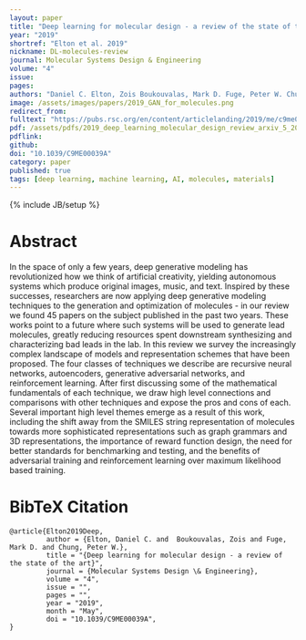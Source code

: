 ```yaml
---
layout: paper
title: "Deep learning for molecular design - a review of the state of the art"
year: "2019"
shortref: "Elton et al. 2019"
nickname: DL-molecules-review
journal: Molecular Systems Design & Engineering
volume: "4"
issue:
pages:  
authors: "Daniel C. Elton, Zois Boukouvalas, Mark D. Fuge, Peter W. Chung"
image: /assets/images/papers/2019_GAN_for_molecules.png
redirect_from:
fulltext: "https://pubs.rsc.org/en/content/articlelanding/2019/me/c9me00039a"
pdf: /assets/pdfs/2019_deep_learning_molecular_design_review_arxiv_5_2019.pdf
pdflink:  
github:
doi: "10.1039/C9ME00039A"
category: paper
published: true
tags: [deep learning, machine learning, AI, molecules, materials]
---
```

{% include JB/setup %}

# Abstract

In the space of only a few years, deep generative modeling has revolutionized how we think of artificial creativity, yielding autonomous systems which produce original images, music, and text. Inspired by these successes, researchers are now applying deep generative modeling techniques to the generation and optimization of molecules - in our review we found 45 papers on the subject published in the past two years. These works point to a future where such systems will be used to generate lead molecules, greatly reducing resources spent downstream synthesizing and characterizing bad leads in the lab. In this review we survey the increasingly complex landscape of models and representation schemes that have been proposed. The four classes of techniques we describe are recursive neural networks, autoencoders, generative adversarial networks, and reinforcement learning. After first discussing some of the mathematical fundamentals of each technique, we draw high level connections and comparisons with other techniques and expose the pros and cons of each. Several important high level themes emerge as a result of this work, including the shift away from the SMILES string representation of molecules towards more sophisticated representations such as graph grammars and 3D representations, the importance of reward function design, the need for better standards for benchmarking and testing, and the benefits of adversarial training and reinforcement learning over maximum likelihood based training.

# BibTeX Citation

```
@article{Elton2019Deep,
         author = {Elton, Daniel C. and  Boukouvalas, Zois and Fuge, Mark D. and Chung, Peter W.},  
         title = "{Deep learning for molecular design - a review of the state of the art}",
         journal = {Molecular Systems Design \& Engineering},  
         volume = "4",
         issue = "",
         pages = "",
         year = "2019",  
         month = "May",
         doi = "10.1039/C9ME00039A",
}
```
